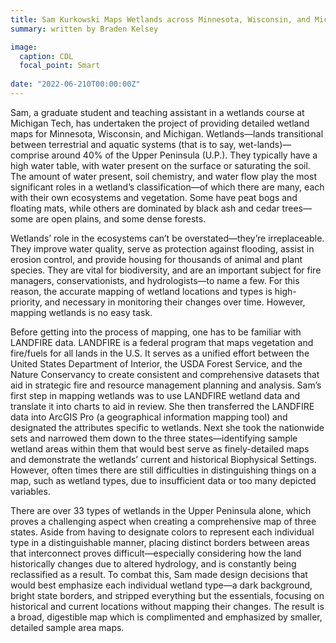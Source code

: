 ```yaml
---
title: Sam Kurkowski Maps Wetlands across Minnesota, Wisconsin, and Michigan
summary: written by Braden Kelsey

image:
  caption: CDL
  focal_point: Smart
  
date: "2022-06-210T00:00:00Z"
---
```


Sam, a graduate student and teaching assistant in a wetlands course at Michigan Tech, has undertaken the project of providing detailed wetland maps for Minnesota, Wisconsin, and Michigan. Wetlands—lands transitional between terrestrial and aquatic systems (that is to say, wet-lands)—comprise around 40% of the Upper Peninsula (U.P.). They typically have a high water table, with water present on the surface or saturating the soil. The amount of water present, soil chemistry, and water flow play the most significant roles in a wetland’s classification—of which there are many, each with their own ecosystems and vegetation. Some have peat bogs and floating mats, while others are dominated by black ash and cedar trees—some are open plains, and some dense forests. 

Wetlands’ role in the ecosystems can’t be overstated—they’re irreplaceable. They improve water quality, serve as protection against flooding, assist in erosion control, and provide housing for thousands of animal and plant species. They are vital for biodiversity, and are an important subject for fire managers, conservationists, and hydrologists—to name a few. For this reason, the accurate mapping of wetland locations and types is high-priority, and necessary in monitoring their changes over time. However, mapping wetlands is no easy task.

Before getting into the process of mapping, one has to be familiar with LANDFIRE data. LANDFIRE is a federal program that maps vegetation and fire/fuels for all lands in the U.S. It serves as a unified effort between the United States Department of Interior, the USDA Forest Service, and the Nature Conservancy to create consistent and comprehensive datasets that aid in strategic fire and resource management planning and analysis. Sam’s first step in mapping wetlands was to use LANDFIRE wetland data and translate it into charts to aid in review. She then transferred the LANDFIRE data into ArcGIS Pro (a geographical information mapping tool) and designated the attributes specific to wetlands. Next she took the nationwide sets and narrowed them down to the three states—identifying sample wetland areas within them that would best serve as finely-detailed maps and demonstrate the wetlands’ current and historical Biophysical Settings. However, often times there are still difficulties in distinguishing things on a map, such as wetland types, due to insufficient data or too many depicted variables. 

There are over 33 types of wetlands in the Upper Peninsula alone, which proves a challenging aspect when creating a comprehensive map of three states. Aside from having to designate colors to represent each individual type in a distinguishable manner, placing distinct borders between areas that interconnect proves difficult—especially considering how the land historically changes due to altered hydrology, and is constantly being reclassified as a result. To combat this, Sam made design decisions that would best emphasize each individual wetland type—a dark background, bright state borders, and stripped everything but the essentials, focusing on historical and current locations without mapping their changes. The result is a broad, digestible map which is complimented and emphasized by smaller, detailed sample area maps.

